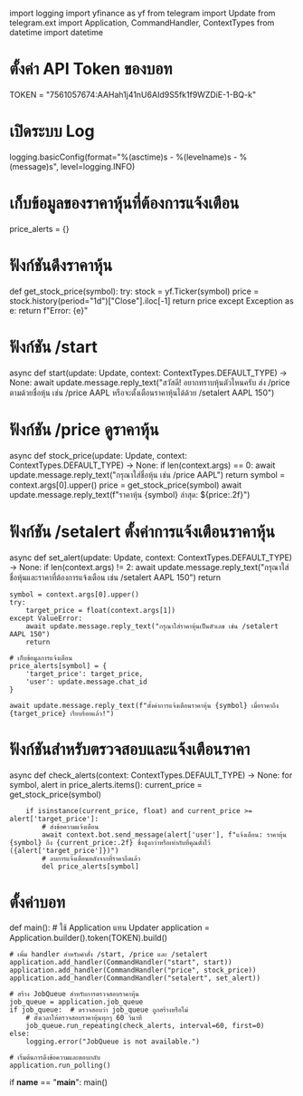 import logging
import yfinance as yf
from telegram import Update
from telegram.ext import Application, CommandHandler, ContextTypes
from datetime import datetime

# ตั้งค่า API Token ของบอท
TOKEN = "7561057674:AAHah1j41nU6AId9S5fk1f9WZDiE-1-BQ-k"

# เปิดระบบ Log
logging.basicConfig(format="%(asctime)s - %(levelname)s - %(message)s", level=logging.INFO)

# เก็บข้อมูลของราคาหุ้นที่ต้องการแจ้งเตือน
price_alerts = {}

# ฟังก์ชันดึงราคาหุ้น
def get_stock_price(symbol):
    try:
        stock = yf.Ticker(symbol)
        price = stock.history(period="1d")["Close"].iloc[-1]
        return price
    except Exception as e:
        return f"Error: {e}"

# ฟังก์ชัน /start
async def start(update: Update, context: ContextTypes.DEFAULT_TYPE) -> None:
    await update.message.reply_text("สวัสดี! อยากทราบหุ้นตัวไหนครับ ส่ง /price ตามด้วยชื่อหุ้น เช่น /price AAPL หรือจะตั้งเตือนราคาหุ้นได้ด้วย /setalert AAPL 150")

# ฟังก์ชัน /price ดูราคาหุ้น
async def stock_price(update: Update, context: ContextTypes.DEFAULT_TYPE) -> None:
    if len(context.args) == 0:
        await update.message.reply_text("กรุณาใส่ชื่อหุ้น เช่น /price AAPL")
        return
    symbol = context.args[0].upper()
    price = get_stock_price(symbol)
    await update.message.reply_text(f"ราคาหุ้น {symbol} ล่าสุด: ${price:.2f}")

# ฟังก์ชัน /setalert ตั้งค่าการแจ้งเตือนราคาหุ้น
async def set_alert(update: Update, context: ContextTypes.DEFAULT_TYPE) -> None:
    if len(context.args) != 2:
        await update.message.reply_text("กรุณาใส่ชื่อหุ้นและราคาที่ต้องการแจ้งเตือน เช่น /setalert AAPL 150")
        return
    
    symbol = context.args[0].upper()
    try:
        target_price = float(context.args[1])
    except ValueError:
        await update.message.reply_text("กรุณาใส่ราคาหุ้นเป็นตัวเลข เช่น /setalert AAPL 150")
        return

    # เก็บข้อมูลการแจ้งเตือน
    price_alerts[symbol] = {
        'target_price': target_price,
        'user': update.message.chat_id
    }
    
    await update.message.reply_text(f"ตั้งค่าการแจ้งเตือนราคาหุ้น {symbol} เมื่อราคาถึง {target_price} เรียบร้อยแล้ว!")

# ฟังก์ชันสำหรับตรวจสอบและแจ้งเตือนราคา
async def check_alerts(context: ContextTypes.DEFAULT_TYPE) -> None:
    for symbol, alert in price_alerts.items():
        current_price = get_stock_price(symbol)
        
        if isinstance(current_price, float) and current_price >= alert['target_price']:
            # ส่งข้อความแจ้งเตือน
            await context.bot.send_message(alert['user'], f"แจ้งเตือน: ราคาหุ้น {symbol} ถึง {current_price:.2f} ซึ่งสูงกว่าหรือเท่ากับที่คุณตั้งไว้ ({alert['target_price']})")
            # ลบการแจ้งเตือนหลังจากที่ราคาถึงแล้ว
            del price_alerts[symbol]

# ตั้งค่าบอท
def main():
    # ใช้ Application แทน Updater
    application = Application.builder().token(TOKEN).build()

    # เพิ่ม handler สำหรับคำสั่ง /start, /price และ /setalert
    application.add_handler(CommandHandler("start", start))
    application.add_handler(CommandHandler("price", stock_price))
    application.add_handler(CommandHandler("setalert", set_alert))

    # สร้าง JobQueue สำหรับการตรวจสอบราคาหุ้น
    job_queue = application.job_queue
    if job_queue:  # ตรวจสอบว่า job_queue ถูกสร้างหรือไม่
        # ตั้งเวลาให้ตรวจสอบราคาหุ้นทุกๆ 60 วินาที
        job_queue.run_repeating(check_alerts, interval=60, first=0)
    else:
        logging.error("JobQueue is not available.")

    # เริ่มต้นการดึงข้อความและตอบกลับ
    application.run_polling()

if __name__ == "__main__":
    main()
